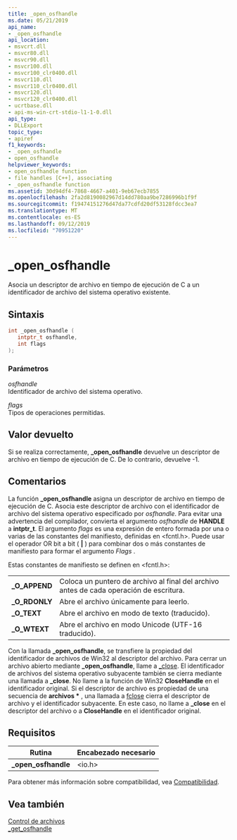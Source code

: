 ```yaml
---
title: _open_osfhandle
ms.date: 05/21/2019
api_name:
- _open_osfhandle
api_location:
- msvcrt.dll
- msvcr80.dll
- msvcr90.dll
- msvcr100.dll
- msvcr100_clr0400.dll
- msvcr110.dll
- msvcr110_clr0400.dll
- msvcr120.dll
- msvcr120_clr0400.dll
- ucrtbase.dll
- api-ms-win-crt-stdio-l1-1-0.dll
api_type:
- DLLExport
topic_type:
- apiref
f1_keywords:
- _open_osfhandle
- open_osfhandle
helpviewer_keywords:
- open_osfhandle function
- file handles [C++], associating
- _open_osfhandle function
ms.assetid: 30d94df4-7868-4667-a401-9eb67ecb7855
ms.openlocfilehash: 2fa2d8190082967d14dd780aa9be7286996b1f9f
ms.sourcegitcommit: f19474151276d47da77cdfd20df53128fdcc3ea7
ms.translationtype: MT
ms.contentlocale: es-ES
ms.lasthandoff: 09/12/2019
ms.locfileid: "70951220"
---
```

# <a name="_open_osfhandle"></a>_open_osfhandle

Asocia un descriptor de archivo en tiempo de ejecución de C a un identificador de archivo del sistema operativo existente.

## <a name="syntax"></a>Sintaxis

```cpp
int _open_osfhandle (
   intptr_t osfhandle,
   int flags
);
```

### <a name="parameters"></a>Parámetros

*osfhandle*<br/>
Identificador de archivo del sistema operativo.

*flags*<br/>
Tipos de operaciones permitidas.

## <a name="return-value"></a>Valor devuelto

Si se realiza correctamente, **_open_osfhandle** devuelve un descriptor de archivo en tiempo de ejecución de C. De lo contrario, devuelve -1.

## <a name="remarks"></a>Comentarios

La función **_open_osfhandle** asigna un descriptor de archivo en tiempo de ejecución de C. Asocia este descriptor de archivo con el identificador de archivo del sistema operativo especificado por *osfhandle*. Para evitar una advertencia del compilador, convierta el argumento *osfhandle* de **HANDLE** a **intptr_t**. El argumento *flags* es una expresión de entero formada por una o varias de las constantes del manifiesto, definidas en \<fcntl.h>. Puede usar el operador OR bit a bit ( **&#124;** ) para combinar dos o más constantes de manifiesto para formar el argumento *Flags* .

Estas constantes de manifiesto se definen en \<fcntl.h>:

|||
|-|-|
| **\_O\_APPEND** | Coloca un puntero de archivo al final del archivo antes de cada operación de escritura. |
| **\_O\_RDONLY** | Abre el archivo únicamente para leerlo. |
| **\_O\_TEXT** | Abre el archivo en modo de texto (traducido). |
| **\_O\_WTEXT** | Abre el archivo en modo Unicode (UTF-16 traducido). |

Con la llamada **_open_osfhandle**, se transfiere la propiedad del identificador de archivos de Win32 al descriptor del archivo. Para cerrar un archivo abierto mediante **_open_osfhandle**, llame a [\_close](close.md). El identificador de archivos del sistema operativo subyacente también se cierra mediante una llamada a **_close**. No llame a la función de Win32 **CloseHandle** en el identificador original. Si el descriptor de archivo es propiedad de una secuencia de **archivos &#42;**  , una llamada a [fclose](fclose-fcloseall.md) cierra el descriptor de archivo y el identificador subyacente. En este caso, no llame a **_close** en el descriptor del archivo o a **CloseHandle** en el identificador original.

## <a name="requirements"></a>Requisitos

|Rutina|Encabezado necesario|
|-------------|---------------------|
|**_open_osfhandle**|\<io.h>|

Para obtener más información sobre compatibilidad, vea [Compatibilidad](../../c-runtime-library/compatibility.md).

## <a name="see-also"></a>Vea también

[Control de archivos](../../c-runtime-library/file-handling.md)<br/>
[\_get_osfhandle](get-osfhandle.md)
